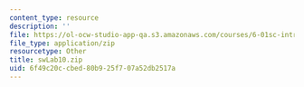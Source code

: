 ```yaml
---
content_type: resource
description: ''
file: https://ol-ocw-studio-app-qa.s3.amazonaws.com/courses/6-01sc-introduction-to-electrical-engineering-and-computer-science-i-spring-2011/6f49c20ccbed80b925f707a52db2517a_swLab10.zip
file_type: application/zip
resourcetype: Other
title: swLab10.zip
uid: 6f49c20c-cbed-80b9-25f7-07a52db2517a
---
```

